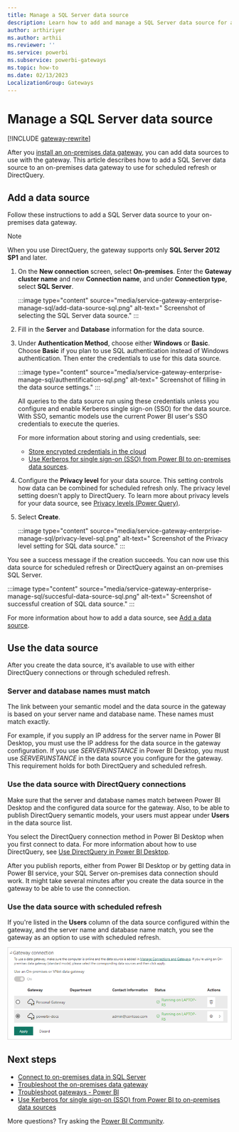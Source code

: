 ```yaml
---
title: Manage a SQL Server data source
description: Learn how to add and manage a SQL Server data source for an on-premises data gateway in Power BI.
author: arthiriyer
ms.author: arthii
ms.reviewer: ''
ms.service: powerbi
ms.subservice: powerbi-gateways
ms.topic: how-to
ms.date: 02/13/2023
LocalizationGroup: Gateways
---
```

# Manage a SQL Server data source

[!INCLUDE [gateway-rewrite](../includes/gateway-rewrite.md)]

After you [install an on-premises data gateway](/data-integration/gateway/service-gateway-install), you can add data sources to use with the gateway. This article describes how to add a SQL Server data source to an on-premises data gateway to use for scheduled refresh or DirectQuery.

## Add a data source

Follow these instructions to add a SQL Server data source to your on-premises data gateway.

> [!NOTE]
> When you use DirectQuery, the gateway supports only **SQL Server 2012 SP1** and later.

1. On the **New connection** screen, select **On-premises**. Enter the **Gateway cluster name** and new **Connection name**, and under **Connection type**, select **SQL Server**.

   :::image type="content" source="media/service-gateway-enterprise-manage-sql/add-data-source-sql.png" alt-text=" Screenshot of selecting the SQL Server data source." :::

1. Fill in the **Server** and **Database** information for the data source. 

1. Under **Authentication Method**, choose either **Windows** or **Basic**. Choose **Basic** if you plan to use SQL authentication instead of Windows authentication. Then enter the credentials to use for this data source.

   
   :::image type="content" source="media/service-gateway-enterprise-manage-sql/authentification-sql.png" alt-text=" Screenshot of filling in the data source settings." :::

   All queries to the data source run using these credentials unless you configure and enable Kerberos single sign-on (SSO) for the data source. With SSO, semantic models use the current Power BI user's SSO credentials to execute the queries.

   For more information about storing and using credentials, see:
   - [Store encrypted credentials in the cloud](service-gateway-data-sources.md#store-encrypted-credentials-in-the-cloud)
   - [Use Kerberos for single sign-on (SSO) from Power BI to on-premises data sources](service-gateway-sso-kerberos.md).

1. Configure the **Privacy level** for your data source. This setting controls how data can be combined for scheduled refresh only. The privacy level setting doesn't apply to DirectQuery. To learn more about privacy levels for your data source, see [Privacy levels (Power Query)](https://support.office.com/article/Privacy-levels-Power-Query-CC3EDE4D-359E-4B28-BC72-9BEE7900B540).

1. Select **Create**.

   :::image type="content" source="media/service-gateway-enterprise-manage-sql/privacy-level-sql.png" alt-text=" Screenshot of the Privacy level setting for SQL data source." :::

You see a success message if the creation succeeds. You can now use this data source for scheduled refresh or DirectQuery against an on-premises SQL Server.

:::image type="content" source="media/service-gateway-enterprise-manage-sql/succesful-data-source-sql.png" alt-text=" Screenshot of successful creation of SQL data source." :::

For more information about how to add a data source, see [Add a data source](service-gateway-data-sources.md#add-a-data-source).

## Use the data source

After you create the data source, it's available to use with either DirectQuery connections or through scheduled refresh.

### Server and database names must match

The link between your semantic model and the data source in the gateway is based on your server name and database name. These names must match exactly.

For example, if you supply an IP address for the server name in Power BI Desktop, you must use the IP address for the data source in the gateway configuration. If you use *SERVER\INSTANCE* in Power BI Desktop, you must use *SERVER\INSTANCE* in the data source you configure for the gateway. This requirement holds for both DirectQuery and scheduled refresh.

### Use the data source with DirectQuery connections

Make sure that the server and database names match between Power BI Desktop and the configured data source for the gateway. Also, to be able to publish DirectQuery semantic models, your users must appear under **Users** in the data source list.

You select the DirectQuery connection method in Power BI Desktop when you first connect to data. For more information about how to use DirectQuery, see [Use DirectQuery in Power BI Desktop](desktop-use-directquery.md).

After you publish reports, either from Power BI Desktop or by getting data in Power BI service, your SQL Server on-premises data connection should work. It might take several minutes after you create the data source in the gateway to be able to use the connection.

### Use the data source with scheduled refresh

If you're listed in the **Users** column of the data source configured within the gateway, and the server name and database name match, you see the gateway as an option to use with scheduled refresh.

![Screenshot that shows Displaying the users](media/service-gateway-enterprise-manage-sql/powerbi-gateway-enterprise-schedule-refresh.png)

## Next steps

- [Connect to on-premises data in SQL Server](service-gateway-sql-tutorial.md)
- [Troubleshoot the on-premises data gateway](/data-integration/gateway/service-gateway-tshoot)
- [Troubleshoot gateways - Power BI](service-gateway-onprem-tshoot.md)
- [Use Kerberos for single sign-on (SSO) from Power BI to on-premises data sources](service-gateway-sso-kerberos.md)

More questions? Try asking the [Power BI Community](https://community.powerbi.com/).
